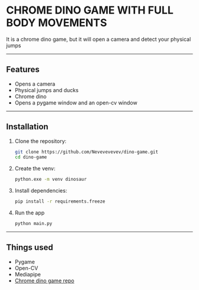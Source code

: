 # CHROME DINO GAME WITH FULL BODY MOVEMENTS

It is a chrome dino game, but it will open a camera and detect your physical jumps

---

## Features

- Opens a camera
- Physical jumps and ducks
- Chrome dino
- Opens a pygame window and an open-cv window

---

## Installation

1. Clone the repository:
   ```bash
   git clone https://github.com/Nevevevevev/dino-game.git
   cd dino-game
   ```
2. Create the venv:
   ```bash
   python.exe -m venv dinosaur
   ```
3. Install dependencies:
   ```bash
   pip install -r requirements.freeze
   ```
3. Run the app
   ```bash
   python main.py
   ```
---
## Things used

- Pygame
- Open-CV
- Mediapipe
- [Chrome dino game repo](https://github.com/MaxRohowsky/chrome-dinosaur)
